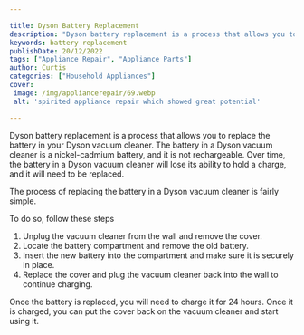 ```yaml
---

title: Dyson Battery Replacement
description: "Dyson battery replacement is a process that allows you to replace the battery in your Dyson vacuum cleaner. The battery in a Dyson...learn about it in this post"
keywords: battery replacement
publishDate: 20/12/2022
tags: ["Appliance Repair", "Appliance Parts"]
author: Curtis
categories: ["Household Appliances"]
cover: 
 image: /img/appliancerepair/69.webp
 alt: 'spirited appliance repair which showed great potential'

---
```


Dyson battery replacement is a process that allows you to replace the battery in your Dyson vacuum cleaner. The battery in a Dyson vacuum cleaner is a nickel-cadmium battery, and it is not rechargeable. Over time, the battery in a Dyson vacuum cleaner will lose its ability to hold a charge, and it will need to be replaced. 

The process of replacing the battery in a Dyson vacuum cleaner is fairly simple. 

To do so, follow these steps
1. Unplug the vacuum cleaner from the wall and remove the cover.
2. Locate the battery compartment and remove the old battery.
3. Insert the new battery into the compartment and make sure it is securely in place.
4. Replace the cover and plug the vacuum cleaner back into the wall to continue charging. 

Once the battery is replaced, you will need to charge it for 24 hours. Once it is charged, you can put the cover back on the vacuum cleaner and start using it.
